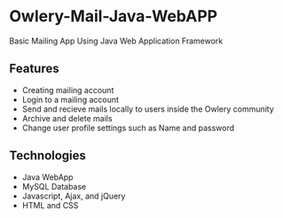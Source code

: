 # Owlery-Mail-Java-WebAPP
Basic Mailing App
Using Java Web Application Framework

## Features
- Creating mailing account
- Login to a mailing account
- Send and recieve mails locally to users inside the Owlery community
- Archive and delete mails
- Change user profile settings such as Name and password

## Technologies
- Java WebApp
- MySQL Database
- Javascript, Ajax, and jQuery
- HTML and CSS
